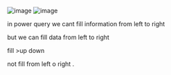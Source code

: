 ![image](https://github.com/princit/NED-Academy/assets/29123911/e738ba92-7921-4e6a-a9f1-5896a34f6cd9)
![image](https://github.com/princit/NED-Academy/assets/29123911/1880b5a5-913d-42e5-9a7b-b3e13e9f8ee3)

in power query we cant fill information from left to right 

but we can fill data from left to right

fill >up down 

not fill from left o right .


















